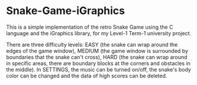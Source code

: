 # Snake-Game-iGraphics

This is a simple implementation of the retro Snake Game using the C language and the iGraphics library, for my Level-1 Term-1 university project.

There are three difficulty levels: EASY (the snake can wrap around the edges of the game window), MEDIUM (the game window is surrounded by boundaries that the snake can't cross), HARD (the snake can wrap around in specific areas, there are boundary blocks at the corners and obstacles in the middle). In SETTINGS, the music can be turned on/off, the snake's body color can be changed and the data of high scores can be deleted.
